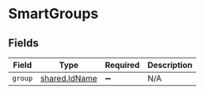 # SmartGroups


## Fields

| Field                                          | Type                                           | Required                                       | Description                                    |
| ---------------------------------------------- | ---------------------------------------------- | ---------------------------------------------- | ---------------------------------------------- |
| `group`                                        | [shared.IdName](../../models/shared/idname.md) | :heavy_minus_sign:                             | N/A                                            |